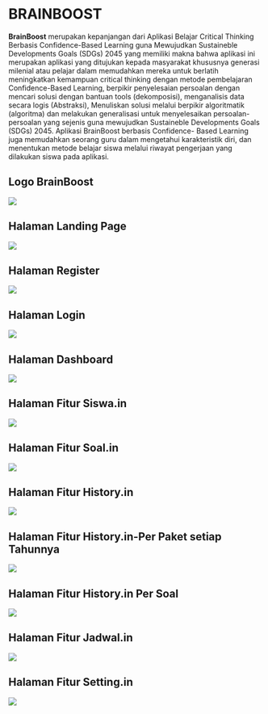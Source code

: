 # BRAINBOOST 

**BrainBoost** merupakan kepanjangan dari Aplikasi Belajar Critical Thinking Berbasis Confidence-Based Learning guna Mewujudkan Sustaineble Developments Goals (SDGs) 2045 yang memiliki makna bahwa aplikasi ini merupakan aplikasi yang ditujukan kepada masyarakat khususnya generasi milenial atau pelajar dalam memudahkan mereka untuk berlatih meningkatkan kemampuan critical thinking dengan metode pembelajaran Confidence-Based Learning, berpikir penyelesaian persoalan dengan mencari solusi dengan bantuan tools (dekomposisi), menganalisis data secara logis (Abstraksi), Menuliskan solusi melalui berpikir algoritmatik (algoritma) dan melakukan generalisasi untuk menyelesaikan persoalan-persoalan yang sejenis guna mewujudkan Sustaineble Developments Goals (SDGs) 2045. Aplikasi BrainBoost berbasis Confidence- Based Learning juga memudahkan seorang guru dalam mengetahui karakteristik diri, dan menentukan metode belajar siswa melalui riwayat pengerjaan yang dilakukan siswa pada aplikasi.

## Logo BrainBoost
![](BRAINBOOST/LOGO.jpeg)

## Halaman Landing Page
![](BRAINBOOST/ON%20BORDING.jpeg)

## Halaman Register
![](BRAINBOOST/REGISTER.jpeg)

## Halaman Login
![](BRAINBOOST/LOGIN.jpeg)

## Halaman Dashboard
![](BRAINBOOST/DASHBOARD.jpeg)

## Halaman Fitur Siswa.in
![](BRAINBOOST/SISWA.jpeg)

## Halaman Fitur Soal.in
![](BRAINBOOST/SOAL.jpeg)

## Halaman Fitur History.in
![](BRAINBOOST/RIWAYAT%20PENGERJAAN-0.jpeg)

## Halaman Fitur History.in-Per Paket setiap Tahunnya
![](BRAINBOOST/RIWAYAT%20PENGERJAAN-1.jpeg)

## Halaman Fitur History.in Per Soal
![](BRAINBOOST/RIWAYAT%20PENGERJAAN-2.jpeg)

## Halaman Fitur Jadwal.in
![](BRAINBOOST/JADWAL.jpeg)

## Halaman Fitur Setting.in
![](BRAINBOOST/SETTING.jpeg)
